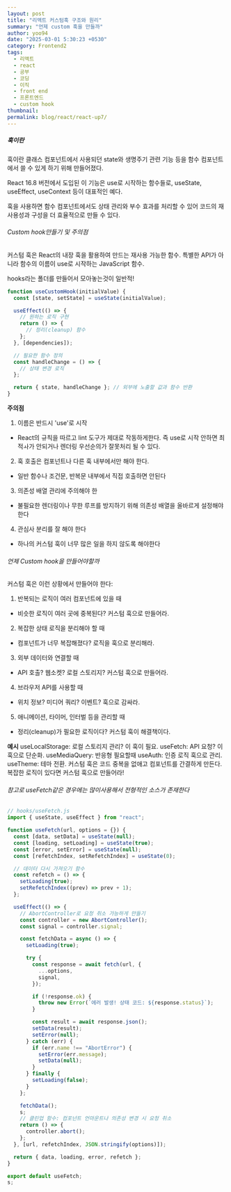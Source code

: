 ```yaml
---
layout: post
title: "리액트 커스텀훅 구조와 원리"
summary: "언제 custom 훅을 만들까"
author: yoo94
date: "2025-03-01 5:30:23 +0530"
category: Frontend2
tags:
  - 리액트
  - react
  - 공부
  - 코딩
  - 이직
  - front end
  - 프론트엔드
  - custom hook
thumbnail:
permalink: blog/react/react-up7/
---
```


##### 훅이란

훅이란 클래스 컴포넌트에서 사용되던 state와 생명주기 관련 기능 등을 함수 컴포넌트에서 쓸 수 있게 하기 위해 만들어졌다.

React 16.8 버전에서 도입된 이 기능은 use로 시작하는 함수들로, useState, useEffect, useContext 등이 대표적인 예다.

훅을 사용하면 함수 컴포넌트에서도 상태 관리와 부수 효과를 처리할 수 있어 코드의 재사용성과 구성을 더 효율적으로 만들 수 있다.

###### Custom hook만들기 및 주의점

커스텀 훅은 React의 내장 훅을 활용하여 만드는 재사용 가능한 함수.
특별한 API가 아니라 함수의 이름이 use로 시작하는 JavaScript 함수.

hooks라는 폴더를 만들어서 모아놓는것이 일반적!

```js
function useCustomHook(initialValue) {
  const [state, setState] = useState(initialValue);

  useEffect(() => {
    // 원하는 로직 구현
    return () => {
      // 정리(cleanup) 함수
    };
  }, [dependencies]);

  // 필요한 함수 정의
  const handleChange = () => {
    // 상태 변경 로직
  };

  return { state, handleChange }; // 외부에 노출할 값과 함수 반환
}
```

**주의점**

1. 이름은 반드시 'use'로 시작

- React의 규칙을 따르고 lint 도구가 제대로 작동하게한다. 즉 use로 시작 안하면 최적ㅘ가 안되거나 렌더링 우선순의가 잘못처리 될 수 있다.

2. 훅 호출은 컴포넌트나 다른 훅 내부에서만 해야 한다.

- 일반 함수나 조건문, 반복문 내부에서 직접 호출하면 안된다

3. 의존성 배열 관리에 주의해야 한

- 불필요한 렌더링이나 무한 루프를 방지하기 위해 의존성 배열을 올바르게 설정해야한다

4. 관심사 분리를 잘 해야 한다

- 하나의 커스텀 훅이 너무 많은 일을 하지 않도록 해야한다

###### 언제 Custom hook을 만들어야할까

커스텀 훅은 이런 상황에서 만들어야 한다:

1. 반복되는 로직이 여러 컴포넌트에 있을 때

- 비슷한 로직이 여러 곳에 중복된다? 커스텀 훅으로 만들어라.

2. 복잡한 상태 로직을 분리해야 할 때

- 컴포넌트가 너무 복잡해졌다? 로직을 훅으로 분리해라.

3. 외부 데이터와 연결할 때

- API 호출? 웹소켓? 로컬 스토리지? 커스텀 훅으로 만들어라.

4. 브라우저 API를 사용할 때

- 위치 정보? 미디어 쿼리? 이벤트? 훅으로 감싸라.

5. 애니메이션, 타이머, 인터벌 등을 관리할 때

- 정리(cleanup)가 필요한 로직이다? 커스텀 훅이 해결책이다.

**예시**
useLocalStorage: 로컬 스토리지 관리? 이 훅이 필요.
useFetch: API 요청? 이 훅으로 단순화.
useMediaQuery: 반응형 필요할때
useAuth: 인증 로직 훅으로 관리.
useTheme: 테마 전환.
커스텀 훅은 코드 중복을 없애고 컴포넌트를 간결하게 만든다. 복잡한 로직이 있다면 커스텀 훅으로 만들어라!

###### 참고로 useFetch같은 경우에는 많이사용해서 전형적인 소스가 존재한다

```js
// hooks/useFetch.js
import { useState, useEffect } from "react";

function useFetch(url, options = {}) {
  const [data, setData] = useState(null);
  const [loading, setLoading] = useState(true);
  const [error, setError] = useState(null);
  const [refetchIndex, setRefetchIndex] = useState(0);

  // 데이터 다시 가져오기 함수
  const refetch = () => {
    setLoading(true);
    setRefetchIndex((prev) => prev + 1);
  };

  useEffect(() => {
    // AbortController로 요청 취소 가능하게 만들기
    const controller = new AbortController();
    const signal = controller.signal;

    const fetchData = async () => {
      setLoading(true);

      try {
        const response = await fetch(url, {
          ...options,
          signal,
        });

        if (!response.ok) {
          throw new Error(`에러 발생! 상태 코드: ${response.status}`);
        }

        const result = await response.json();
        setData(result);
        setError(null);
      } catch (err) {
        if (err.name !== "AbortError") {
          setError(err.message);
          setData(null);
        }
      } finally {
        setLoading(false);
      }
    };

    fetchData();
    s;
    // 클린업 함수: 컴포넌트 언마운트나 의존성 변경 시 요청 취소
    return () => {
      controller.abort();
    };
  }, [url, refetchIndex, JSON.stringify(options)]);

  return { data, loading, error, refetch };
}

export default useFetch;
s;
```
